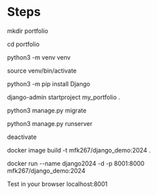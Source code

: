 # Steps

mkdir portfolio

cd portfolio

python3 -m venv venv

source venv/bin/activate

python3 -m pip install Django

django-admin startproject my_portfolio .

python3 manage.py migrate

python3 manage.py runserver

deactivate

docker image build -t mfk267/django_demo:2024 .

docker run --name django2024 -d -p 8001:8000 mfk267/django_demo:2024

Test in your browser localhost:8001
